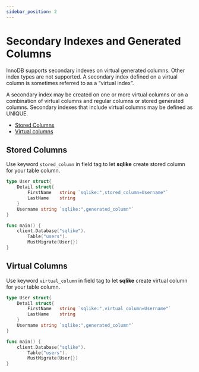```yaml
---
sidebar_position: 2
---
```


# Secondary Indexes and Generated Columns

InnoDB supports secondary indexes on virtual generated columns. Other index types are not supported. A secondary index defined on a virtual column is sometimes referred to as a “virtual index”.

A secondary index may be created on one or more virtual columns or on a combination of virtual columns and regular columns or stored generated columns. Secondary indexes that include virtual columns may be defined as UNIQUE.

- [Stored Columns](./generated_column.md#stored-columns)
- [Virtual columns](./generated_column.md#virtual-columns)

## Stored Columns

Use keyword `stored_column` in field tag to let **sqlike** create stored column for your table column.

```go
type User struct{
    Detail struct{
        FirstName   string `sqlike:",stored_column=Username"`
        LastName    string
    }
    Username string `sqlike:",generated_column"`
}

func main() {
    client.Database("sqlike").
        Table("users").
        MustMigrate(User{})
}
```

## Virtual Columns

Use keyword `virtual_column` in field tag to let **sqlike** create virtual column for your table column.

```go
type User struct{
    Detail struct{
        FirstName   string `sqlike:",virtual_column=Username"`
        LastName    string
    }
    Username string `sqlike:",generated_column"`
}

func main() {
    client.Database("sqlike").
        Table("users").
        MustMigrate(User{})
}
```
